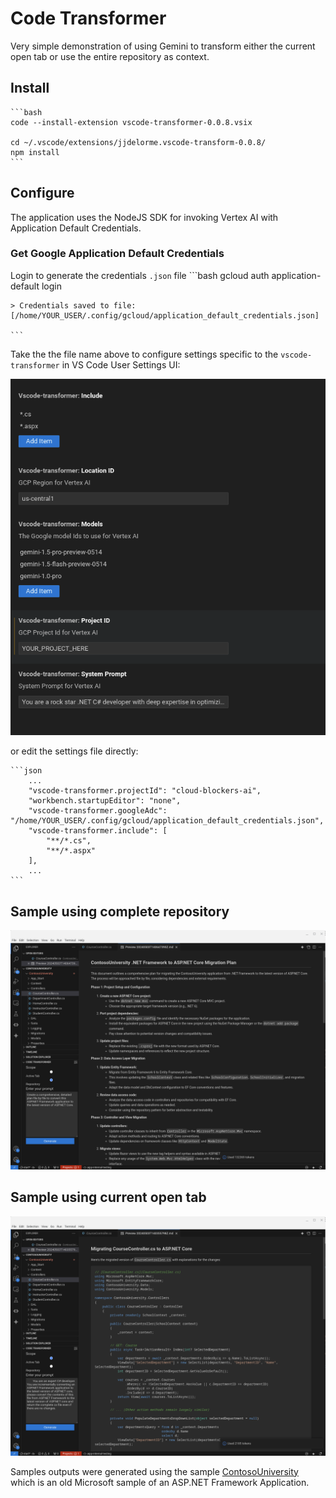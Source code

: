 # Code Transformer

Very simple demonstration of using Gemini to transform either the current open tab or use the entire repository as context.  

## Install
	```bash
	code --install-extension vscode-transformer-0.0.8.vsix
	
	cd ~/.vscode/extensions/jjdelorme.vscode-transform-0.0.8/
	npm install
	```

## Configure

The application uses the NodeJS SDK for invoking Vertex AI with Application Default Credentials.

### Get Google Application Default Credentials
Login to generate the credentials `.json` file
	```bash
	gcloud auth application-default login

	> Credentials saved to file: [/home/YOUR_USER/.config/gcloud/application_default_credentials.json]

	```

Take the the file name above to configure settings specific to the `vscode-transformer` in VS Code User Settings UI:

![Settings](./media/settings.png)

or edit the settings file directly:

	```json
		...
		"vscode-transformer.projectId": "cloud-blockers-ai",
		"workbench.startupEditor": "none",
		"vscode-transformer.googleAdc": "/home/YOUR_USER/.config/gcloud/application_default_credentials.json",
		"vscode-transformer.include": [
			"**/*.cs",
			"**/*.aspx"
		],
		...
	```

## Sample using complete repository

![Respository](./media/repository.png)

## Sample using current open tab

![Open Tab](./media/open-tab.png)

Samples outputs were generated using the sample [ContosoUniversity](https://github.com/jjdelorme/ContosoUniversity) which is an old Microsoft sample of an ASP.NET Framework Application.
